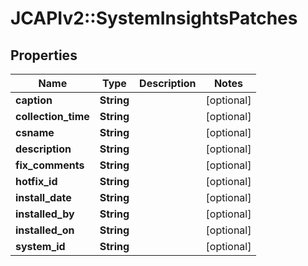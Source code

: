 # JCAPIv2::SystemInsightsPatches

## Properties
Name | Type | Description | Notes
------------ | ------------- | ------------- | -------------
**caption** | **String** |  | [optional] 
**collection_time** | **String** |  | [optional] 
**csname** | **String** |  | [optional] 
**description** | **String** |  | [optional] 
**fix_comments** | **String** |  | [optional] 
**hotfix_id** | **String** |  | [optional] 
**install_date** | **String** |  | [optional] 
**installed_by** | **String** |  | [optional] 
**installed_on** | **String** |  | [optional] 
**system_id** | **String** |  | [optional] 

